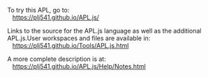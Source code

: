 To try this APL, go to:<br>
&nbsp;&nbsp;&nbsp;https://plj541.github.io/APL.js/<p>

Links to the source for the APL.js language as well as the
additional APL.js.User workspaces and files are available in:<br>
&nbsp;&nbsp;&nbsp;https://plj541.github.io/Tools/APL.js.html<p>

A more complete description is at:<br>
&nbsp;&nbsp;&nbsp;https://plj541.github.io/APL.js/Help/Notes.html


